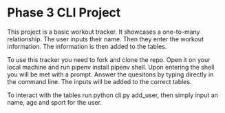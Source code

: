# Phase 3 CLI Project 

This project is a basic workout tracker. It showcases a one-to-many relationship.
The user inputs their name. Then they enter the workout information. The information is then added to the tables.

To use this tracker you need to fork and clone the repo. Open it on your local machine and run pipenv install pipenv shell.
Upon entering the shell you will be met with a prompt. Answer the quesitons by typing directly in the command line. 
The inputs will be added to the correct tables.

To interact with the tables run python cli.py add_user, then simply input an name, age and sport for the user.